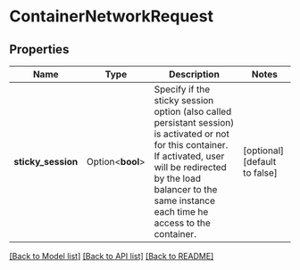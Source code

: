 # ContainerNetworkRequest

## Properties

Name | Type | Description | Notes
------------ | ------------- | ------------- | -------------
**sticky_session** | Option<**bool**> | Specify if the sticky session option (also called persistant session) is activated or not for this container. If activated, user will be redirected by the load balancer to the same instance each time he access to the container.  | [optional][default to false]

[[Back to Model list]](../README.md#documentation-for-models) [[Back to API list]](../README.md#documentation-for-api-endpoints) [[Back to README]](../README.md)


